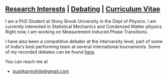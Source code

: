 
## [Research Interests](Science.md)    |  [Debating](debate.md)    |     [Curriculum Vitae](CVPushkarApr2022.pdf)

I am a PhD Student at Stony Brook University in the Dept of Physics.  I am currently interested in Statistical Mechanics and Condensed Matter physics. Right now, I am working on Measurement Induced Phase Transitions.    

I have also been a competitive debater at the intervarsity level, part of some of India's best performing team at several international tournaments. Some of my recorded debates can be found [here](debate.md). 


You can reach me at 

- [pushkarmohile@gmail.com](mailto:pushkarmohile@gmail.com)
